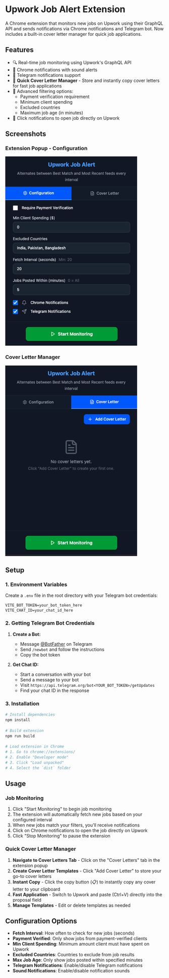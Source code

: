 # Upwork Job Alert Extension

A Chrome extension that monitors new jobs on Upwork using their GraphQL API and sends notifications via Chrome notifications and Telegram bot. Now includes a built-in cover letter manager for quick job applications.

## Features

- 🔍 Real-time job monitoring using Upwork's GraphQL API
- 📱 Chrome notifications with sound alerts
- 💬 Telegram notifications support
- 📝 **Quick Cover Letter Manager** - Store and instantly copy cover letters for fast job applications
- 🎯 Advanced filtering options:
  - Payment verification requirement
  - Minimum client spending
  - Excluded countries
  - Maximum job age (in minutes)
- 🔗 Click notifications to open job directly on Upwork

## Screenshots

### Extension Popup - Configuration

![Extension Configuration](screenshots/extension-config.png)

### Cover Letter Manager

![Cover Letter Tab](screenshots/cover-letter-tab.png)

## Setup

### 1. Environment Variables

Create a `.env` file in the root directory with your Telegram bot credentials:

```env
VITE_BOT_TOKEN=your_bot_token_here
VITE_CHAT_ID=your_chat_id_here
```

### 2. Getting Telegram Bot Credentials

1. **Create a Bot:**

   - Message [@BotFather](https://t.me/BotFather) on Telegram
   - Send `/newbot` and follow the instructions
   - Copy the bot token

2. **Get Chat ID:**
   - Start a conversation with your bot
   - Send a message to your bot
   - Visit `https://api.telegram.org/bot<YOUR_BOT_TOKEN>/getUpdates`
   - Find your chat ID in the response

### 3. Installation

```bash
# Install dependencies
npm install

# Build extension
npm run build

# Load extension in Chrome
# 1. Go to chrome://extensions/
# 2. Enable "Developer mode"
# 3. Click "Load unpacked"
# 4. Select the `dist` folder
```

## Usage

### Job Monitoring

1. Click "Start Monitoring" to begin job monitoring
2. The extension will automatically fetch new jobs based on your configured interval
3. When new jobs match your filters, you'll receive notifications
4. Click on Chrome notifications to open the job directly on Upwork
5. Click "Stop Monitoring" to pause the extension

### Quick Cover Letter Manager

1. **Navigate to Cover Letters Tab** - Click on the "Cover Letters" tab in the extension popup
2. **Create Cover Letter Templates** - Click "Add Cover Letter" to store your go-to cover letters
3. **Instant Copy** - Click the copy button (📋) to instantly copy any cover letter to your clipboard
4. **Fast Application** - Switch to Upwork and paste (Ctrl+V) directly into the proposal field
5. **Manage Templates** - Edit or delete templates as needed


## Configuration Options

- **Fetch Interval**: How often to check for new jobs (seconds)
- **Payment Verified**: Only show jobs from payment-verified clients
- **Min Client Spending**: Minimum amount client must have spent on Upwork
- **Excluded Countries**: Countries to exclude from job results
- **Max Job Age**: Only show jobs posted within specified minutes
- **Telegram Notifications**: Enable/disable Telegram notifications
- **Sound Notifications**: Enable/disable notification sounds
